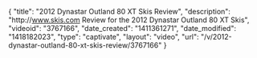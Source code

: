 {
    "title": "2012 Dynastar Outland 80 XT Skis Review",
    "description": "http:\/\/www.skis.com Review for the 2012 Dynastar Outland 80 XT Skis",
    "videoid": "3767166",
    "date_created": "1411361271",
    "date_modified": "1418182023",
    "type": "captivate",
    "layout": "video",
    "url": "\/v\/2012-dynastar-outland-80-xt-skis-review\/3767166"
}